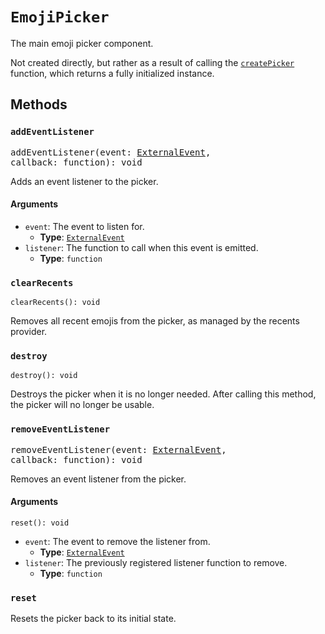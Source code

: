 # `EmojiPicker`

The main emoji picker component. 

Not created directly, but rather as a result of calling the [`createPicker`](../functions/create-picker) function, which returns a fully initialized instance.

## Methods

### `addEventListener`

<pre>
addEventListener(event: <a href="../types/external-event">ExternalEvent</a>,
callback: function): void
</pre>

Adds an event listener to the picker.

#### Arguments

- `event`: The event to listen for.
  - **Type**: [`ExternalEvent`](../types/external-event)
- `listener`: The function to call when this event is emitted.
  - **Type**: `function`

### `clearRecents`

```
clearRecents(): void
```

Removes all recent emojis from the picker, as managed by the recents provider.

### `destroy`

```
destroy(): void
```

Destroys the picker when it is no longer needed. After calling this method, the picker will no longer be usable.

### `removeEventListener`

<pre>
removeEventListener(event: <a href="../types/external-event">ExternalEvent</a>,
callback: function): void
</pre>

Removes an event listener from the picker.

#### Arguments

```
reset(): void
```

- `event`: The event to remove the listener from.
  - **Type**: [`ExternalEvent`](../types/external-event)
- `listener`: The previously registered listener function to remove.
  - **Type**: `function`

### `reset`

Resets the picker back to its initial state.
